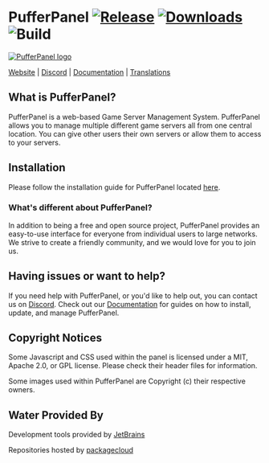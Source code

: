 # PufferPanel [![Release](https://img.shields.io/github/release/PufferPanel/PufferPanel.svg?maxAge=3600)](https://github.com/PufferPanel/PufferPanel/releases) [![Downloads](https://img.shields.io/github/downloads/PufferPanel/PufferPanel/total.svg?maxAge=3600)](https://github.com/PufferPanel/PufferPanel/releases) ![Build](https://github.com/PufferPanel/PufferPanel/workflows/Build/badge.svg)

[![PufferPanel logo](http://i.imgur.com/YCy8Md2.png "PufferPanel")](https://pufferpanel.com)

[Website](https://pufferpanel.com) |
[Discord](https://discord.gg/v8dz49e) |
[Documentation](https://docs.pufferpanel.com/) |
[Translations](https://crowdin.com/project/pufferpanel)

## What is PufferPanel?
PufferPanel is a web-based Game Server Management System. PufferPanel allows you to manage multiple different game servers all from one central location. You can give other users their own servers or allow them to access to your servers.

## Installation
Please follow the installation guide for PufferPanel located [here](https://docs.pufferpanel.com/en/latest/installing.html).

### What's different about PufferPanel?
In addition to being a free and open source project, PufferPanel provides an easy-to-use interface for everyone from individual users to large networks. We strive to create a friendly community, and we would love for you to join us.

## Having issues or want to help?
If you need help with PufferPanel, or you'd like to help out, you can contact us on [Discord](https://discord.gg/v8dz49e). Check out our [Documentation](https://docs.pufferpanel.com/) for guides on how to install, update, and manage PufferPanel.

## Copyright Notices
Some Javascript and CSS used within the panel is licensed under a MIT, Apache 2.0, or GPL license. Please check their header files for information.

Some images used within PufferPanel are Copyright (c) their respective owners.

## Water Provided By
Development tools provided by [JetBrains](https://www.jetbrains.com/?from=PufferPanel)

Repositories hosted by [packagecloud](https://packagecloud.io)
